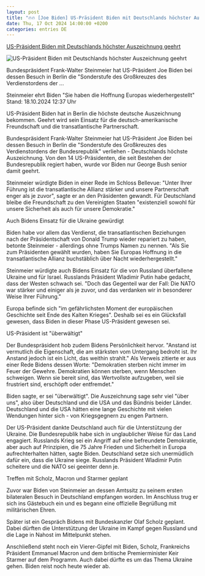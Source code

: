 ```yaml
---
layout: post
title: "🔥🔥 [Joe Biden] US-Präsident Biden mit Deutschlands höchster Auszeichnung geehrt"
date: Thu, 17 Oct 2024 14:00:00 +0200
categories: entries DE
---
```

[US-Präsident Biden mit Deutschlands höchster Auszeichnung geehrt](https://www.tagesschau.de/ausland/amerika/steinmeier-ehrt-biden-verdienstorden-100.html)

![US-Präsident Biden mit Deutschlands höchster Auszeichnung geehrt](https://images.tagesschau.de/image/e80f1a81-9ddf-4b75-b3f6-bfebac77af19/AAABkp9CkKE/AAABkZLhkrw/16x9-1280/steinmeier-biden-104.jpg)

Bundespräsident Frank-Walter Steinmeier hat US-Präsident Joe Biden bei dessen Besuch in Berlin die "Sonderstufe des Großkreuzes des Verdienstordens der ...

Steinmeier ehrt Biden "Sie haben die Hoffnung Europas wiederhergestellt" Stand: 18.10.2024 12:37 Uhr

US-Präsident Biden hat in Berlin die höchste deutsche Auszeichnung bekommen. Geehrt wird sein Einsatz für die deutsch-amerikanische Freundschaft und die transatlantische Partnerschaft.

Bundespräsident Frank-Walter Steinmeier hat US-Präsident Joe Biden bei dessen Besuch in Berlin die "Sonderstufe des Großkreuzes des Verdienstordens der Bundesrepublik" verliehen - Deutschlands höchste Auszeichnung. Von den 14 US-Präsidenten, die seit Bestehen der Bundesrepublik regiert haben, wurde vor Biden nur George Bush senior damit geehrt.

Steinmeier würdigte Biden in einer Rede im Schloss Bellevue: "Unter Ihrer Führung ist die transatlantische Allianz stärker und unsere Partnerschaft enger als je zuvor", sagte er an den Präsidenten gewandt. Für Deutschland bleibe die Freundschaft zu den Vereinigten Staaten "existenziell sowohl für unsere Sicherheit als auch für unsere Demokratie."

Auch Bidens Einsatz für die Ukraine gewürdigt

Biden habe vor allem das Verdienst, die transatlantischen Beziehungen nach der Präsidentschaft von Donald Trump wieder repariert zu haben, betonte Steinmeier - allerdings ohne Trumps Namen zu nennen. "Als Sie zum Präsidenten gewählt wurden, haben Sie Europas Hoffnung in die transatlantische Allianz buchstäblich über Nacht wiederhergestellt."

Steinmeier würdigte auch Bidens Einsatz für die von Russland überfallene Ukraine und für Israel. Russlands Präsident Wladimir Putin habe gedacht, dass der Westen schwach sei. "Doch das Gegenteil war der Fall: Die NATO war stärker und einiger als je zuvor, und das verdanken wir in besonderer Weise Ihrer Führung."

Europa befinde sich "im gefährlichsten Moment der europäischen Geschichte seit Ende des Kalten Krieges". Deshalb sei es ein Glücksfall gewesen, dass Biden in dieser Phase US-Präsident gewesen sei.

US-Präsident ist "überwältigt"

Der Bundespräsident hob zudem Bidens Persönlichkeit hervor. "Anstand ist vermutlich die Eigenschaft, die am stärksten vom Untergang bedroht ist. Ihr Anstand jedoch ist ein Licht, das weithin strahlt." Als Verweis zitierte er aus einer Rede Bidens dessen Worte: "Demokratien sterben nicht immer im Feuer der Gewehre. Demokratien können sterben, wenn Menschen schweigen. Wenn sie bereit sind, das Wertvollste aufzugeben, weil sie frustriert sind, erschöpft oder entfremdet."

Biden sagte, er sei "überwältigt". Die Auszeichnung sage sehr viel "über uns", also über Deutschland und die USA und das Bündnis beider Länder. Deutschland und die USA hätten eine lange Geschichte mit vielen Wendungen hinter sich - von Kriegsgegnern zu engen Partnern.

Der US-Präsident dankte Deutschland auch für die Unterstützung der Ukraine. Die Bundesrepublik habe sich in unglaublicher Weise für das Land engagiert. Russlands Krieg sei ein Angriff auf eine befreundete Demokratie, aber auch auf Prinzipien, die 75 Jahre Frieden und Sicherheit in Europa aufrechterhalten hätten, sagte Biden. Deutschland setze sich unermüdlich dafür ein, dass die Ukraine siege. Russlands Präsident Wladimir Putin scheitere und die NATO sei geeinter denn je.

Treffen mit Scholz, Macron und Starmer geplant

Zuvor war Biden von Steinmeier an dessen Amtssitz zu seinem ersten bilateralen Besuch in Deutschland empfangen worden. Im Anschluss trug er sich ins Gästebuch ein und es begann eine offizielle Begrüßung mit militärischen Ehren.

Später ist ein Gespräch Bidens mit Bundeskanzler Olaf Scholz geplant. Dabei dürften die Unterstützung der Ukraine im Kampf gegen Russland und die Lage in Nahost im Mittelpunkt stehen.

Anschließend steht noch ein Vierer-Gipfel mit Biden, Scholz, Frankreichs Präsident Emmanuel Macron und dem britische Premierminister Keir Starmer auf dem Programm. Auch dabei dürfte es um das Thema Ukraine gehen. Biden reist noch heute wieder ab.

